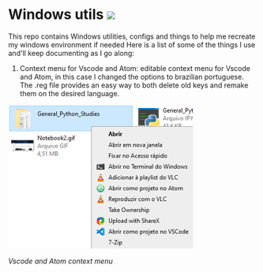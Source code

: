 # Windows utils <img src="https://cdn.jsdelivr.net/gh/devicons/devicon/icons/windows8/windows8-original.svg" />

This repo contains Windows utilities, configs and things to help me recreate my windows environment if needed
Here is a list of some of the things I use and'll keep documenting as I go along:

1. Context menu for Vscode and Atom:
    editable context menu for Vscode and Atom, in this case I changed the options to brazilian portuguese. The .reg file provides an easy way to both delete old keys and remake them on the desired language.
    
![vscode and atom context menu](./images/Vscode_Atom_Menu_Windows.png)

*Vscode and Atom context menu*


